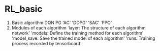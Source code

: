 # RL_basic

1. Basic algorithm
  DQN
  PG
    'AC'
    'DDPG'
    'SAC'
    'PPO'
2. Modules of each algorithm
    'layer: The structure of each algorithm network' 
    'models: Define the training method for each algorithm'
    'model_save: Save the trained model of each algorithm'
    'runs: Training process recorded by tensorboard'
